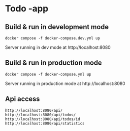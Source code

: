 # Todo -app

## Build & run in development mode

```
docker compose -f docker-compose.dev.yml up
```

Server running in dev mode at http://localhost:8080

## Build & run in production mode

```
docker compose -f docker-compose.yml up
```

Server running in production mode at http://localhost:8080

## Api access

```
http://localhost:8080/api/
http://localhost:8080/api/todos/
http://localhost:8080/api/todos/id
http://localhost:8080/api/statistics
```
